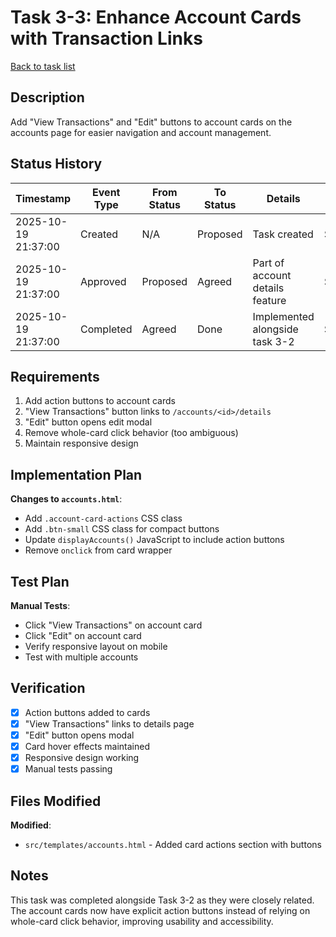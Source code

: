 # Task 3-3: Enhance Account Cards with Transaction Links

[Back to task list](./tasks.md)

## Description

Add "View Transactions" and "Edit" buttons to account cards on the accounts page for easier navigation and account management.

## Status History

| Timestamp | Event Type | From Status | To Status | Details | User |
|-----------|------------|-------------|-----------|---------|------|
| 2025-10-19 21:37:00 | Created | N/A | Proposed | Task created | Saeed |
| 2025-10-19 21:37:00 | Approved | Proposed | Agreed | Part of account details feature | Saeed |
| 2025-10-19 21:37:00 | Completed | Agreed | Done | Implemented alongside task 3-2 | Saeed |

## Requirements

1. Add action buttons to account cards
2. "View Transactions" button links to `/accounts/<id>/details`
3. "Edit" button opens edit modal
4. Remove whole-card click behavior (too ambiguous)
5. Maintain responsive design

## Implementation Plan

**Changes to `accounts.html`**:
- Add `.account-card-actions` CSS class
- Add `.btn-small` CSS class for compact buttons
- Update `displayAccounts()` JavaScript to include action buttons
- Remove `onclick` from card wrapper

## Test Plan

**Manual Tests**:
- Click "View Transactions" on account card
- Click "Edit" on account card
- Verify responsive layout on mobile
- Test with multiple accounts

## Verification

- [x] Action buttons added to cards
- [x] "View Transactions" links to details page
- [x] "Edit" button opens modal
- [x] Card hover effects maintained
- [x] Responsive design working
- [x] Manual tests passing

## Files Modified

**Modified**:
- `src/templates/accounts.html` - Added card actions section with buttons

## Notes

This task was completed alongside Task 3-2 as they were closely related. The account cards now have explicit action buttons instead of relying on whole-card click behavior, improving usability and accessibility.


